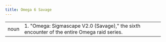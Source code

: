 ```yaml
---
title: Omega 6 Savage
---
```

| | |
| --- | --- |
| noun | 1.  	"Omega: Sigmascape V2.0 (Savage)," the sixth encounter of the entire Omega raid series.	|

